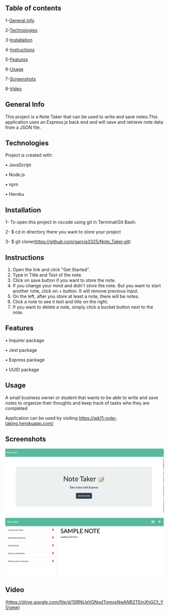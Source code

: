## Table of contents

1-[General info](##-General-Info)

2-[Technologies](##Technologies)

3-[Installation](##Installation)

4-[Instructions](##Instructions)

5-[Features](##Features)

6-[Usage](##Usage)

7-[Screenshots](##Screenshots)

8-[Video](##Video)




## General Info
This project is a Note Taker that can be used to write and save notes.This application uses an Express.js back end and will save and retrieve note data from a JSON file.

## Technologies
Project is created with:

•	JavaScript

•	Node.js

•	npm

•	Heroku

## Installation
1- To open this project in vscode using git in Terminal/Git Bash:

2- $ cd in directory there you want to store your project

3- $ git clone(https://github.com/garcia3325/Note_Taker.git)

## Instructions
1.	Open the link and click "Get Started".
2.	Type in Title and Text of the note.
3.	Click on save button if you want to store the note.
4.	If you change your mind and didn't store the note. But you want to start another note, click on + button. It will remove previous input.
5.	On the left, after you store at least a note, there will be notes.
6.	Click a note to see it text and title on the right.
7.	If you want to delete a note, simply click a bucket button next to the note.

## Features
•	Inquirer package

•	Jest package

•	Express package

•	UUID package

## Usage
A small business owner or student that wants to be able to write and save notes to organize their thoughts and keep track of tasks  whe they are completed

Application can be used by visiting https://wk11-note-taking.herokuapp.com/

## Screenshots

![homepage](https://github.com/garcia3325/Note_Taker/blob/bb10acf9c24e0655f6fe52524302df61ebe0b3d2/public/assets/images/App%20Homepage.png)

![notes](https://github.com/garcia3325/Note_Taker/blob/bb10acf9c24e0655f6fe52524302df61ebe0b3d2/public/assets/images/App%20Notes.png)

## Video

(https://drive.google.com/file/d/10RNUeVGNodTnmxsNwANR2TEmXhGCf_Y1/view)
